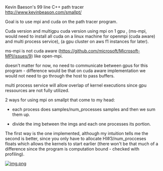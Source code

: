 Kevin Baeson's 99 line C++ path tracer http://www.kevinbeason.com/smallpt/

Goal is to use mpi and cuda on the path tracer program.

Cuda version and multigpu cuda version using mpi on 1 gpu , (ms-mpi, would need to install all cuda on a linux machine for openmpi (cuda aware) and multi process service), (a gpu cluster on aws f1 instances for later).

ms-mpi is not cuda aware (https://github.com/microsoft/Microsoft-MPI/issues/9) like open-mpi.

doesn't matter for now, no need to communicate between gpus for this program - difference would be that on cuda aware implementation we would not need to go through the host to pass buffers.

multi process service will allow overlap of kernel executions since gpu ressources are not fully utilized.

2 ways for using mpi on smallpt that come to my head:

- each process does samples/num_processes samples and then we sum them up.

- divide the img between the imgs and each one processes its portion.

The first way is the one implemented, although my intuition tells me the second is better, since you only have to allocate H*W*3/num_procceses floats
which allows the kernels to start earlier (there won't be that much of a difference since the program is computation bound - checked with profiling).

[![img.png](https://i.postimg.cc/02Qtzj5h/img.png)](https://postimg.cc/PNgbctwM)

